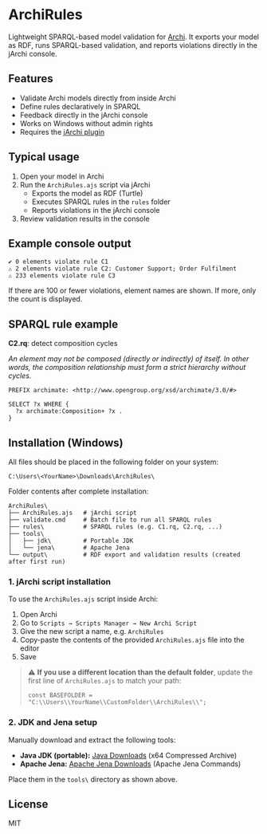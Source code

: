 
# ArchiRules
Lightweight SPARQL-based model validation for [Archi](https://www.archimatetool.com/). It exports your model as RDF, runs SPARQL-based validation, and reports violations directly in the jArchi console.

## Features
-   Validate Archi models directly from inside Archi
-   Define rules declaratively in SPARQL
-   Feedback directly in the jArchi console
-   Works on Windows without admin rights
-   Requires the [jArchi plugin](https://www.archimatetool.com/plugins/)

## Typical usage
1.  Open your model in Archi
2.  Run the `ArchiRules.ajs` script via jArchi
    -   Exports the model as RDF (Turtle)
    -   Executes SPARQL rules in the `rules` folder
    -   Reports violations in the jArchi console
4.  Review validation results in the console

## Example console output
```
✔ 0 elements violate rule C1
⚠ 2 elements violate rule C2: Customer Support; Order Fulfilment
⚠ 233 elements violate rule C3
```

If there are 100 or fewer violations, element names are shown. If more, only the count is displayed.

## SPARQL rule example
**C2.rq**: detect composition cycles

_An element may not be composed (directly or indirectly) of itself. In other words, the composition relationship must form a strict hierarchy without cycles._

```sparql
PREFIX archimate: <http://www.opengroup.org/xsd/archimate/3.0/#>

SELECT ?x WHERE {
  ?x archimate:Composition+ ?x .
}
```

## Installation (Windows)
All files should be placed in the following folder on your system:
```
C:\Users\<YourName>\Downloads\ArchiRules\
```

Folder contents after complete installation:
```
ArchiRules\
├── ArchiRules.ajs   # jArchi script
├── validate.cmd     # Batch file to run all SPARQL rules
├── rules\           # SPARQL rules (e.g. C1.rq, C2.rq, ...)
├── tools\           
│   ├── jdk\         # Portable JDK
│   └── jena\        # Apache Jena
└── output\          # RDF export and validation results (created after first run)
```

### 1. jArchi script installation
To use the `ArchiRules.ajs` script inside Archi:
1.  Open Archi
2.  Go to `Scripts → Scripts Manager → New Archi Script`
3.  Give the new script a name, e.g. `ArchiRules`
4.  Copy-paste the contents of the provided `ArchiRules.ajs` file into the editor
5.  Save

> ⚠ **If you use a different location than the default folder**, update the first line of `ArchiRules.ajs` to match your path:
> 
> ```
> const BASEFOLDER = "C:\\Users\\YourName\\CustomFolder\\ArchiRules\\";
> ```

### 2. JDK and Jena setup
Manually download and extract the following tools:
-   **Java JDK (portable):**  [Java Downloads](https://www.oracle.com/java/technologies/downloads/) (x64 Compressed Archive)
-   **Apache Jena:**  [Apache Jena Downloads](https://jena.apache.org/download/) (Apache Jena Commands)

Place them in the `tools\` directory as shown above.

## License
MIT
